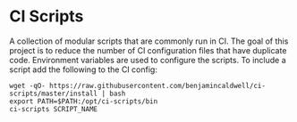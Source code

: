# CI Scripts

A collection of modular scripts that are commonly run in CI. The goal of this project is to reduce the number of CI configuration files that have duplicate code. Environment variables are used to configure the scripts. To include a script add the following to the CI config:


```
wget -qO- https://raw.githubusercontent.com/benjamincaldwell/ci-scripts/master/install | bash
export PATH=$PATH:/opt/ci-scripts/bin
ci-scripts SCRIPT_NAME
```

<!--Since this allows remove code execuation in the CI environment, it is suggested that this repo is forked so -->
